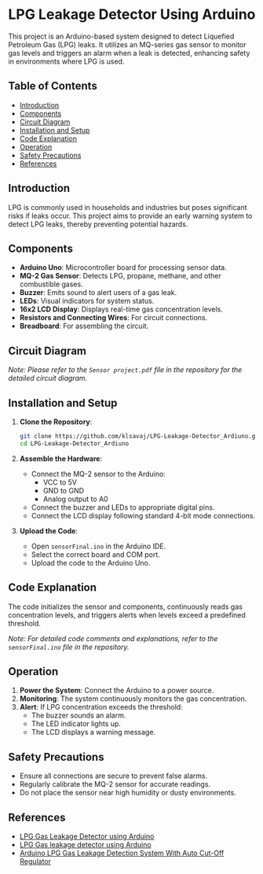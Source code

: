 # LPG Leakage Detector Using Arduino

This project is an Arduino-based system designed to detect Liquefied Petroleum Gas (LPG) leaks. It utilizes an MQ-series gas sensor to monitor gas levels and triggers an alarm when a leak is detected, enhancing safety in environments where LPG is used.

## Table of Contents

- [Introduction](#introduction)
- [Components](#components)
- [Circuit Diagram](#circuit-diagram)
- [Installation and Setup](#installation-and-setup)
- [Code Explanation](#code-explanation)
- [Operation](#operation)
- [Safety Precautions](#safety-precautions)
- [References](#references)

## Introduction

LPG is commonly used in households and industries but poses significant risks if leaks occur. This project aims to provide an early warning system to detect LPG leaks, thereby preventing potential hazards.

## Components

- **Arduino Uno**: Microcontroller board for processing sensor data.
- **MQ-2 Gas Sensor**: Detects LPG, propane, methane, and other combustible gases.
- **Buzzer**: Emits sound to alert users of a gas leak.
- **LEDs**: Visual indicators for system status.
- **16x2 LCD Display**: Displays real-time gas concentration levels.
- **Resistors and Connecting Wires**: For circuit connections.
- **Breadboard**: For assembling the circuit.

## Circuit Diagram

*Note: Please refer to the `Sensor project.pdf` file in the repository for the detailed circuit diagram.*

## Installation and Setup

1. **Clone the Repository**:

   ```bash
   git clone https://github.com/klsavaj/LPG-Leakage-Detector_Ardiuno.git
   cd LPG-Leakage-Detector_Ardiuno
   ```

2. **Assemble the Hardware**:
   - Connect the MQ-2 sensor to the Arduino:
     - VCC to 5V
     - GND to GND
     - Analog output to A0
   - Connect the buzzer and LEDs to appropriate digital pins.
   - Connect the LCD display following standard 4-bit mode connections.

3. **Upload the Code**:
   - Open `sensorFinal.ino` in the Arduino IDE.
   - Select the correct board and COM port.
   - Upload the code to the Arduino Uno.

## Code Explanation

The code initializes the sensor and components, continuously reads gas concentration levels, and triggers alerts when levels exceed a predefined threshold.

*Note: For detailed code comments and explanations, refer to the `sensorFinal.ino` file in the repository.*

## Operation

1. **Power the System**: Connect the Arduino to a power source.
2. **Monitoring**: The system continuously monitors the gas concentration.
3. **Alert**: If LPG concentration exceeds the threshold:
   - The buzzer sounds an alarm.
   - The LED indicator lights up.
   - The LCD displays a warning message.

## Safety Precautions

- Ensure all connections are secure to prevent false alarms.
- Regularly calibrate the MQ-2 sensor for accurate readings.
- Do not place the sensor near high humidity or dusty environments.

## References

- [LPG Gas Leakage Detector using Arduino](https://github.com/nabaneet123/-LPG_gas_leak_detector_using_Arduino)
- [LPG Gas leakage detector using Arduino](https://techatronic.com/lpg-gas-leakage-detector-using-arduino-arduino-project/)
- [Arduino LPG Gas Leakage Detection System With Auto Cut-Off Regulator](https://www.instructables.com/Arduino-LPG-Gas-Leakage-Detection-System-With-Auto/)
